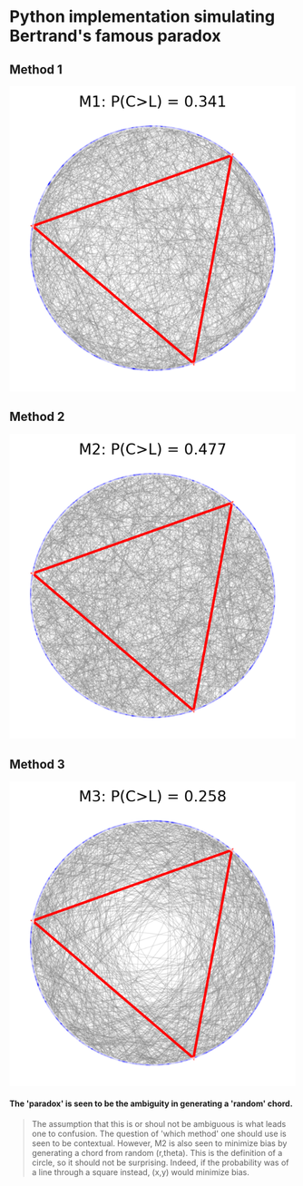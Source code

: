 
# Python implementation simulating Bertrand's famous paradox

## Method 1
![](M1.png)
<br>

## Method 2
![](M2.png)
<br>

## Method 3
![](M3.png)

#### The 'paradox' is seen to be the ambiguity in generating a 'random' chord.
> The assumption that this is or shoul not be ambiguous is what leads one to confusion.
> The question of 'which method' one should use is seen to be contextual.
> However, M2 is also seen to minimize bias by generating a chord from random (r,theta).
> This is the definition of a circle, so it should not be surprising.
> Indeed, if the probability was of a line through a square instead, (x,y) would minimize bias.
